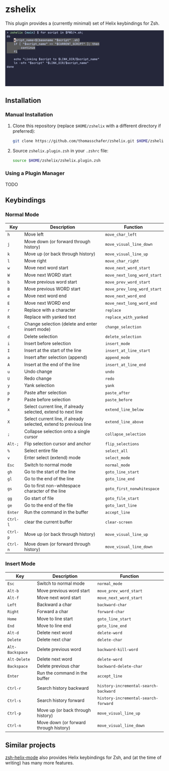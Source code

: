 # zshelix

This plugin provides a (currently minimal) set of Helix keybindings for Zsh.

![zshelix preview](media/preview.png)


## Installation

### Manual Installation

1. Clone this repository (replace `$HOME/zshelix` with a different directory if preferred):
   ```sh
   git clone https://github.com/thomasschafer/zshelix.git $HOME/zshelix
   ```

1. Source `zshelix.plugin.zsh` in your `.zshrc` file:
   ```sh
   source $HOME/zshelix/zshelix.plugin.zsh
   ```

### Using a Plugin Manager

TODO


## Keybindings

### Normal Mode

| Key | Description | Function |
|-----|-------------|----------|
| `h` | Move left | `move_char_left` |
| `j` | Move down (or forward through history) | `move_visual_line_down` |
| `k` | Move up (or back through history) | `move_visual_line_up` |
| `l` | Move right | `move_char_right` |
| `w` | Move next word start | `move_next_word_start` |
| `W` | Move next WORD start | `move_next_long_word_start` |
| `b` | Move previous word start | `move_prev_word_start` |
| `B` | Move previous WORD start | `move_prev_long_word_start` |
| `e` | Move next word end | `move_next_word_end` |
| `E` | Move next WORD end | `move_next_long_word_end` |
| `r` | Replace with a character | `replace` |
| `R` | Replace with yanked text | `replace_with_yanked` |
| `c` | Change selection (delete and enter insert mode) | `change_selection` |
| `d` | Delete selection | `delete_selection` |
| `i` | Insert before selection | `insert_mode` |
| `I` | Insert at the start of the line | `insert_at_line_start` |
| `a` | Insert after selection (append) | `append_mode` |
| `A` | Insert at the end of the line | `insert_at_line_end` |
| `u` | Undo change | `undo` |
| `U` | Redo change | `redo` |
| `y` | Yank selection | `yank` |
| `p` | Paste after selection | `paste_after` |
| `P` | Paste before selection | `paste_before` |
| `x` | Select current line, if already selected, extend to next line | `extend_line_below` |
| `X` | Select current line, if already selected, extend to previous line | `extend_line_above` |
| `;` | Collapse selection onto a single cursor | `collapse_selection` |
| `Alt-;` | Flip selection cursor and anchor | `flip_selections` |
| `%` | Select entire file | `select_all` |
| `v` | Enter select (extend) mode | `select_mode` |
| `Esc` | Switch to normal mode | `normal_mode` |
| `gh` | Go to the start of the line | `goto_line_start` |
| `gl` | Go to the end of the line | `goto_line_end` |
| `gs` | Go to first non-whitespace character of the line | `goto_first_nonwhitespace` |
| `gg` | Go start of file | `goto_file_start` |
| `ge` | Go to the end of the file | `goto_last_line` |
| `Enter` | Run the command in the buffer | `accept_line` |
| `Ctrl-l` | clear the current buffer | `clear-screen` |
| `Ctrl-p` | Move up (or back through history) | `move_visual_line_up` |
| `Ctrl-n` | Move down (or forward through history) | `move_visual_line_down` |

### Insert Mode

| Key | Description | Function |
|-----|-------------|----------|
| `Esc` | Switch to normal mode | `normal_mode` |
| `Alt-b` | Move previous word start | `move_prev_word_start` |
| `Alt-f` | Move next word start | `move_next_word_start` |
| `Left` | Backward a char | `backward-char` |
| `Right` | Forward a char | `forward-char` |
| `Home` | Move to line start | `goto_line_start` |
| `End` | Move to line end | `goto_line_end` |
| `Alt-d` | Delete next word | `delete-word` |
| `Delete` | Delete next char | `delete-char` |
| `Alt-Backspace` | Delete previous word | `backward-kill-word` |
| `Alt-Delete` | Delete next word | `delete-word` |
| `Backspace` | Delete previous char | `backward-delete-char` |
| `Enter` | Run the command in the buffer | `accept_line` |
| `Ctrl-r` | Search history backward | `history-incremental-search-backward` |
| `Ctrl-s` | Search history forward | `history-incremental-search-forward` |
| `Ctrl-p` | Move up (or back through history) | `move_visual_line_up` |
| `Ctrl-n` | Move down (or forward through history) | `move_visual_line_down` |



## Similar projects

[zsh-helix-mode](https://github.com/Multirious/zsh-helix-mode) also provides Helix keybindings for Zsh, and (at the time of writing) has many more features.
